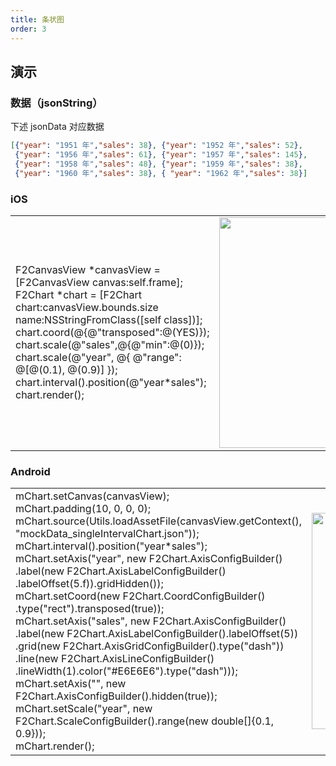 ```yaml
---
title: 条状图
order: 3
---
```



## 演示

### 数据（jsonString）
下述 jsonData 对应数据

```json
[{"year": "1951 年","sales": 38}, {"year": "1952 年","sales": 52}, 
 {"year": "1956 年","sales": 61}, {"year": "1957 年","sales": 145}, 
 {"year": "1958 年","sales": 48}, {"year": "1959 年","sales": 38}, 
 {"year": "1960 年","sales": 38}, { "year": "1962 年","sales": 38}]
```

### iOS
<html>
    <table style="margin-left: auto; margin-right: auto;">
        <tr>
            <td width= 55%>
            F2CanvasView *canvasView =[F2CanvasView canvas:self.frame];<br/>
             F2Chart *chart = [F2Chart chart:canvasView.bounds.size name:NSStringFromClass([self class])];<br/>
             chart.coord(@{@"transposed":@(YES)});<br/>
             chart.scale(@"sales",@{@"min":@(0)});<br/>
             chart.scale(@"year", @{ @"range": @[@(0.1), @(0.9)] });<br/>
             chart.interval().position(@"year*sales");<br/>
             chart.render();<br/>
            </td>
            <td>
               <img src="https://gw.alipayobjects.com/mdn/rms_04a9e5/afts/img/A*TwwKTJZTPdoAAAAAAAAAAAAAARQnAQ" style="max-height: 100%" width = "346" height = "369"/>
            </td>
        </tr>
    </table>
</html>


### Android
<html>
    <table style="margin-left: auto; margin-right: auto;">
        <tr>
            <td width= 55%>
              mChart.setCanvas(canvasView);<br/>
              mChart.padding(10, 0, 0, 0);<br/>
              mChart.source(Utils.loadAssetFile(canvasView.getContext(), "mockData_singleIntervalChart.json"));<br/>
              mChart.interval().position("year*sales");<br/>
              mChart.setAxis("year", new F2Chart.AxisConfigBuilder()<br/>
                      .label(new F2Chart.AxisLabelConfigBuilder()<br/>
                      .labelOffset(5.f)).gridHidden());<br/>
              mChart.setCoord(new F2Chart.CoordConfigBuilder()<br/>
              .type("rect").transposed(true));<br/>
              mChart.setAxis("sales", new F2Chart.AxisConfigBuilder()<br/>
                      .label(new F2Chart.AxisLabelConfigBuilder().labelOffset(5))<br/>
                      .grid(new F2Chart.AxisGridConfigBuilder().type("dash"))<br/>
                      .line(new F2Chart.AxisLineConfigBuilder()<br/>
                      .lineWidth(1).color("#E6E6E6").type("dash")));<br/>
              mChart.setAxis("", new F2Chart.AxisConfigBuilder().hidden(true));<br/>
              mChart.setScale("year", new F2Chart.ScaleConfigBuilder().range(new double[]{0.1, 0.9}));<br/>
              mChart.render();<br/>
            </td>
            <td>
             <img src="https://gw.alipayobjects.com/mdn/rms_04a9e5/afts/img/A*P3sqTLH9nO4AAAAAAAAAAAAAARQnAQ" style="max-height: 100%" width="346"/>
            </td>
        </tr>
    </table>
</html>
